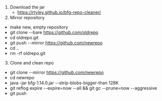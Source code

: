 1. Download the jar
    * https://rtyley.github.io/bfg-repo-cleaner/
2. Mirror repository
  * make new, empty repository
  * git clone --bare https://github.com/oldrepo
  * cd oldrepo.git
  * git push --mirror https://github.com/newrepo
  * cd ..
  * rm -rf oldrepo.git
3. Clone and clean repo
  * git clone --mirror https://github.com/newrepo
  * cd newrepo
  * java -jar bfg-1.14.0.jar --strip-blobs-bigger-than 128K
  * git reflog expire --expire=now --all && git gc --prune=now --aggressive
  * git push
